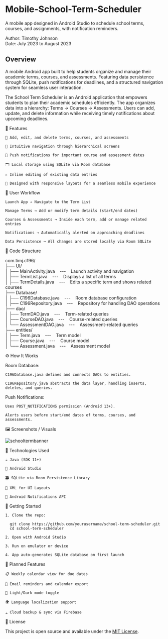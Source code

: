 # Mobile-School-Term-Scheduler
A mobile app designed in Android Studio to schedule school terms, courses, and assignments, with notification reminders.

Author: Timothy Johnson <br>
Date: July 2023 to August 2023

## Overview

A mobile Android app built to help students organize and manage their academic terms, courses, and assessments.
Featuring data persistence through SQLite, push notifications for deadlines, and a structured navigation system for seamless user interaction.

The School Term Scheduler is an Android application that empowers students to plan their academic schedules efficiently.
The app organizes data into a hierarchy: Terms → Courses → Assessments.
Users can add, update, and delete information while receiving timely notifications about upcoming deadlines.

🧩 Features

    📆 Add, edit, and delete terms, courses, and assessments

    🧭 Intuitive navigation through hierarchical screens

    🔔 Push notifications for important course and assessment dates

    🗂️ Local storage using SQLite via Room database

    ✏️ Inline editing of existing data entries

    📱 Designed with responsive layouts for a seamless mobile experience

🔄 User Workflow

    Launch App → Navigate to the Term List

    Manage Terms → Add or modify term details (start/end dates)

    Courses & Assessments → Inside each term, add or manage related entries

    Notifications → Automatically alerted on approaching deadlines

    Data Persistence → All changes are stored locally via Room SQLite

📁 Code Structure

com.timj.c196/ <br>
├── UI/ <br>
│   ├── MainActivity.java &nbsp;&nbsp;&nbsp;---&nbsp;&nbsp;&nbsp; Launch activity and navigation <br>
│   ├── TermList.java &nbsp;&nbsp;&nbsp;---&nbsp;&nbsp;&nbsp; Displays a list of all terms <br>
│   ├── TermDetails.java &nbsp;&nbsp;&nbsp;---&nbsp;&nbsp;&nbsp; Edits a specific term and shows related courses <br>
├── Database/ <br>
│   ├── C196Database.java &nbsp;&nbsp;&nbsp;---&nbsp;&nbsp;&nbsp; Room database configuration <br>
│   ├── C196Repository.java &nbsp;&nbsp;&nbsp;---&nbsp;&nbsp;&nbsp; Repository for handling DAO operations <br>
├── dao/ <br>
│   ├── TermDAO.java &nbsp;&nbsp;&nbsp;---&nbsp;&nbsp;&nbsp; Term-related queries <br>
│   ├── CourseDAO.java &nbsp;&nbsp;&nbsp;---&nbsp;&nbsp;&nbsp; Course-related queries <br>
│   └── AssessmentDAO.java &nbsp;&nbsp;&nbsp;---&nbsp;&nbsp;&nbsp; Assessment-related queries <br>
├── entities/ <br>
│   ├── Term.java &nbsp;&nbsp;&nbsp;---&nbsp;&nbsp;&nbsp; Term model <br>
│   ├── Course.java &nbsp;&nbsp;&nbsp;---&nbsp;&nbsp;&nbsp; Course model <br>
│   └── Assessment.java &nbsp;&nbsp;&nbsp;---&nbsp;&nbsp;&nbsp; Assessment model <br>

⚙️ How It Works

Room Database:

    C196Database.java defines and connects DAOs to entities.

    C196Repository.java abstracts the data layer, handling inserts, deletes, and queries.

Push Notifications:

    Uses POST_NOTIFICATIONS permission (Android 13+).

    Alerts users before start/end dates of terms, courses, and assessments.

🖼️ Screenshots / Visuals

![schooltermbanner](https://github.com/user-attachments/assets/31a74cac-0325-4f72-b892-4f59576ea7c0)

🧰 Technologies Used

    ☕ Java (SDK 11+)

    📱 Android Studio

    🗃️ SQLite via Room Persistence Library

    📐 XML for UI Layouts

    🔔 Android Notifications API

🚀 Getting Started

    1. Clone the repo:

      git clone https://github.com/yourusername/school-term-scheduler.git
      cd school-term-scheduler

    2. Open with Android Studio

    3. Run on emulator or device

    4. App auto-generates SQLite database on first launch

🌱 Planned Features

    📋 Weekly calendar view for due dates

    📧 Email reminders and calendar export

    🎨 Light/Dark mode toggle

    🌍 Language localization support

    ☁️ Cloud backup & sync via Firebase

🪪 License

This project is open source and available under the [MIT License](https://opensource.org/license/mit).
